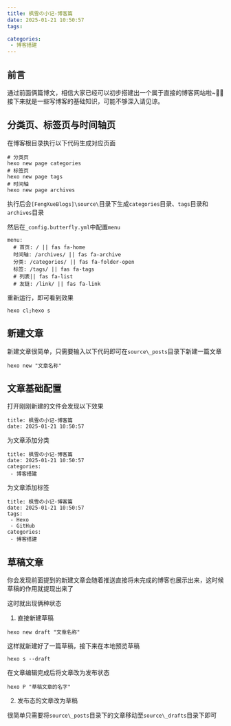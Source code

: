 ```yaml
---
title: 枫雪の小记-博客篇
date: 2025-01-21 10:50:57
tags:

categories:
 - 博客搭建
---
```


## 前言

通过前面俩篇博文，相信大家已经可以初步搭建出一个属于直接的博客网站啦~🎉🎉接下来就是一些写博客的基础知识，可能不够深入请见谅。



## 分类页、标签页与时间轴页

在博客根目录执行以下代码生成对应页面

```
# 分类页
hexo new page categories
# 标签页
hexo new page tags
# 时间轴
hexo new page archives
```

执行后会`[FengXueBlogs]\source\`目录下生成`categories`目录、`tags`目录和`archives`目录

然后在`_config.butterfly.yml`中配置`menu`

```
menu:
  # 首页: / || fas fa-home
  时间轴: /archives/ || fas fa-archive
  分类: /categories/ || fas fa-folder-open
  标签: /tags/ || fas fa-tags
  # 列表|| fas fa-list
  # 友链: /link/ || fas fa-link
```

重新运行，即可看到效果

```
hexo cl;hexo s
```



## 新建文章

新建文章很简单，只需要输入以下代码即可在`source\_posts`目录下新建一篇文章

```
hexo new "文章名称"
```



## 文章基础配置

打开刚刚新建的文件会发现以下效果

```
title: 枫雪の小记-博客篇
date: 2025-01-21 10:50:57

```

为文章添加分类

```
title: 枫雪の小记-博客篇
date: 2025-01-21 10:50:57
categories:
 - 博客搭建
```

为文章添加标签

```
title: 枫雪の小记-博客篇
date: 2025-01-21 10:50:57
tags:
 - Hexo
 - GitHub
categories:
 - 博客搭建
```



## 草稿文章

你会发现前面提到的新建文章会随着推送直接将未完成的博客也展示出来，这时候草稿的作用就提现出来了

这时就出现俩种状态

1. 直接新建草稿

```
hexo new draft "文章名称"
```

这样就新建好了一篇草稿，接下来在本地预览草稿

```
hexo s --draft
```

在文章编辑完成后将文章改为发布状态

```
hexo P "草稿文章的名字"
```

2. 发布态的文章改为草稿

很简单只需要将`source\_posts`目录下的文章移动至`source\_drafts`目录下即可


